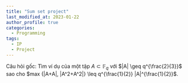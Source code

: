 ```yaml
---
title: "Sum set project"
last_modified_at: 2023-01-22
author_profile: true
categories:
  - Programming
tags:
  - IP
  - Project
---
```

Câu hỏi gốc:
Tìm ví dụ của một tập $A \subset \mathbb{F}_q$ với $|A| \geq q^{\frac{2}{3}}$
sao cho $max {|A+A|, |A^2+A^2|} \leq q^{\frac{1}{2}} |A|^{\frac{1}{2}}$.
